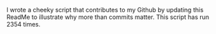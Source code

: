 I wrote a cheeky script that contributes to my Github by updating this ReadMe to illustrate why more than commits matter. This script has run 2354 times.